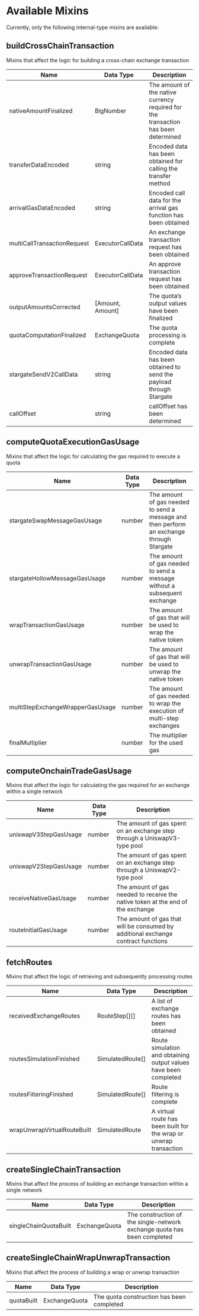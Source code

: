 # Available Mixins

Currently, only the following internal-type mixins are available:

## buildCrossChainTransaction
Mixins that affect the logic for building a cross-chain exchange transaction

| Name                        | Data Type        | Description                                                                        |
|-----------------------------|------------------|------------------------------------------------------------------------------------|
| nativeAmountFinalized       | BigNumber        | The amount of the native currency required for the transaction has been determined |
| transferDataEncoded         | string           | Encoded data has been obtained for calling the transfer method                     |
| arrivalGasDataEncoded       | string           | Encoded call data for the arrival gas function has been obtained                   |
| multiCallTransactionRequest | ExecutorCallData | An exchange transaction request has been obtained                                  |
| approveTransactionRequest   | ExecutorCallData | An approve transaction request has been obtained                                   |
| outputAmountsCorrected      | [Amount, Amount] | The quota’s output values have been finalized                                      |
| quotaComputationFinalized   | ExchangeQuota    | The quota processing is complete                                                   |
| stargateSendV2CallData      | string           | Encoded data has been obtained to send the payload through Stargate                |
| callOffset                  | string           | callOffset has been determined                                                     |

## computeQuotaExecutionGasUsage
Mixins that affect the logic for calculating the gas required to execute a quota

| Name                             | Data Type | Description                                                                              |
|----------------------------------|-----------|------------------------------------------------------------------------------------------|
| stargateSwapMessageGasUsage      | number    | The amount of gas needed to send a message and then perform an exchange through Stargate |
| stargateHollowMessageGasUsage    | number    | The amount of gas needed to send a message without a subsequent exchange                 |
| wrapTransactionGasUsage          | number    | The amount of gas that will be used to wrap the native token                             |
| unwrapTransactionGasUsage        | number    | The amount of gas that will be used to unwrap the native token                           |
| multiStepExchangeWrapperGasUsage | number    | The amount of gas needed to wrap the execution of multi-step exchanges                   |
| finalMultiplier                  | number    | The multiplier for the used gas                                                          |

## computeOnchainTradeGasUsage
Mixins that affect the logic for calculating the gas required for an exchange within a single network

| Name                  | Data Type | Description                                                                       |
|-----------------------|-----------|-----------------------------------------------------------------------------------|
| uniswapV3StepGasUsage | number    | The amount of gas spent on an exchange step through a UniswapV3-type pool         |
| uniswapV2StepGasUsage | number    | The amount of gas spent on an exchange step through a UniswapV2-type pool         |
| receiveNativeGasUsage | number    | The amount of gas needed to receive the native token at the end of the exchange   |
| routeInitialGasUsage  | number    | The amount of gas that will be consumed by additional exchange contract functions |

## fetchRoutes
Mixins that affect the logic of retrieving and subsequently processing routes

| Name                         | Data Type         | Description                                                                |
|------------------------------|-------------------|----------------------------------------------------------------------------|
| receivedExchangeRoutes       | RouteStep[][]     | A list of exchange routes has been obtained                                |
| routesSimulationFinished     | SimulatedRoute[]  | Route simulation and obtaining output values have been completed           |
| routesFilteringFinished      | SimulatedRoute[]  | Route filtering is complete                                                |
| wrapUnwrapVirtualRouteBuilt  | SimulatedRoute    | A virtual route has been built for the wrap or unwrap transaction          |

## createSingleChainTransaction
Mixins that affect the process of building an exchange transaction within a single network

| Name                  | Data Type     | Description                                                              |
|-----------------------|---------------|--------------------------------------------------------------------------|
| singleChainQuotaBuilt | ExchangeQuota | The construction of the single-network exchange quota has been completed |

## createSingleChainWrapUnwrapTransaction
Mixins that affect the process of building a wrap or unwrap transaction

| Name       | Data Type     | Description                               |
|------------|---------------|-------------------------------------------|
| quotaBuilt | ExchangeQuota | The quota construction has been completed |